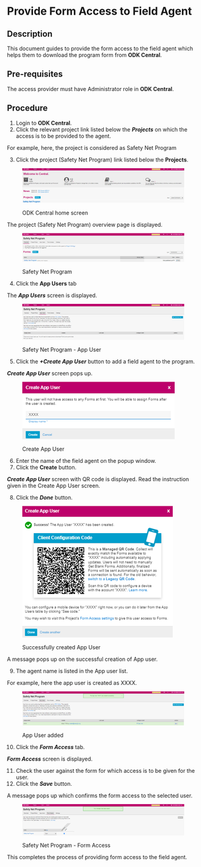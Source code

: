 # Provide Form Access to Field Agent

## Description

This document guides to provide the form access to the field agent which helps them to download the program form from **ODK Central**.

## Pre-requisites

The access provider must have Administrator role in **ODK Central**.

## Procedure

1. Login to **ODK Central**.
2. Click the relevant project link listed below the _**Projects**_ on which the access is to be provided to the agent.

For example, here, the project is considered as Safety Net Program&#x20;

3. Click the project (Safety Net Program) link listed below the **Projects**.

<figure><img src="../../../../.gitbook/assets/safety-net-program-under-project (1).png" alt=""><figcaption><p>ODK Central home screen</p></figcaption></figure>

The project (Safety Net Program) overview page is displayed.

<figure><img src="../../../../.gitbook/assets/safety-net-program-form-under-project.png" alt=""><figcaption><p>Safety Net Program</p></figcaption></figure>

4. Click the **App Users** tab

The _**App Users**_ screen is displayed.

<figure><img src="../../../../.gitbook/assets/safety-net-program-appuser.png" alt=""><figcaption><p>Safety Net Program - App User</p></figcaption></figure>

5. Click the _**+Create App User**_ button to add a field agent to the program.

_**Create App User**_ screen pops up.

<figure><img src="../../../../.gitbook/assets/safety-net-program-create-app-user.png" alt=""><figcaption><p>Create App User</p></figcaption></figure>

6. Enter  the name of the field agent on the popup window.
7. Click the **Create** button.&#x20;

_**Create App User**_ screen with QR code is displayed. Read the instruction given in the Create App User screen.

8. Click the _**Done**_ button.&#x20;

<figure><img src="../../../../.gitbook/assets/Create-app-user-QR-code.png" alt=""><figcaption><p>Successfully created App User</p></figcaption></figure>

A message pops up on the successful creation of App user.

9. The agent name is listed in the App user list.

For example, here the app user is created as XXXX.

<figure><img src="../../../../.gitbook/assets/safety-net-program-create-app-user-added.png" alt=""><figcaption><p>App User added</p></figcaption></figure>

10. Click the _**Form Access**_ tab.

_**Form Access**_ screen is displayed.

11. Check the user against the form for which access is to be given for the user.
12. Click the _**Save**_ button.

A message pops up which confirms the form access to the selected user.

<figure><img src="../../../../.gitbook/assets/safety-net-program-form-access.png" alt=""><figcaption><p>Safety Net Program - Form Access</p></figcaption></figure>

This completes the process of providing form access to the field agent.
